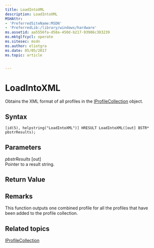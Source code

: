 ```yaml
---
title: LoadIntoXML
description: LoadIntoXML
MSHAttr:
- 'PreferredSiteName:MSDN'
- 'PreferredLib:/library/windows/hardware'
ms.assetid: aa5556fa-d58a-450d-b217-93986c383239
ms.mktglfcycl: operate
ms.sitesec: msdn
ms.author: eliotgra
ms.date: 05/05/2017
ms.topic: article


---
```


# LoadIntoXML


Obtains the XML format of all profiles in the [IProfileCollection](iprofilecollection.md) object.

## Syntax


```
[id(5), helpstring("LoadIntoXML")] HRESULT LoadIntoXML([out] BSTR* pbstrResults);
```

## Parameters


<a href="" id="pbstrresults--out-"></a>*pbstrResults* \[out\]  
Pointer to a result string.

## Return Value


## Remarks


This function outputs one combined profile for all the profiles that have been added to the profile collection.

## Related topics


[IProfileCollection](iprofilecollection.md)

 

 







